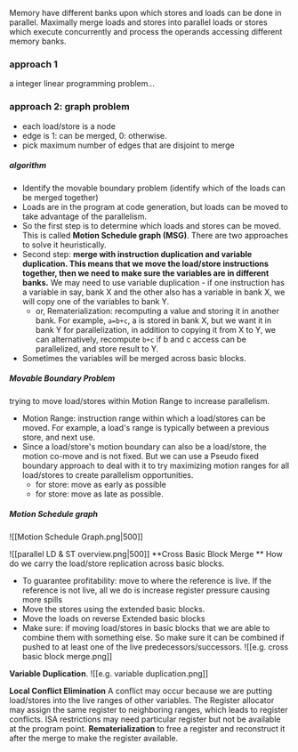 Memory have different banks upon which stores and loads can be done in parallel. Maximally merge loads and stores into parallel loads or stores which execute concurrently and process the operands accessing different memory banks.

### approach 1
a integer linear programming problem...

### approach 2: graph problem
- each load/store is a node
- edge is 1: can be merged, 0: otherwise.
- pick maximum number of edges that are disjoint to merge

##### algorithm
- Identify the movable boundary problem (identify which of the loads can be merged together)
- Loads are in the program at code generation, but loads can be moved to take advantage of the parallelism.
- So the first step is to determine which loads and stores can be moved. This is called **Motion Schedule graph (MSG)**. There are two approaches to solve it heuristically. 
- Second step: **merge with instruction duplication and variable duplication. This means that we move the load/store instructions together, then we need to make sure the variables are in different banks.** We may need to use variable duplication - if one instruction has a variable in say, bank X and the other also has a variable in bank X, we will copy one of the variables to bank Y.
	- or, Rematerialization: recomputing a value and storing it in another bank. For example, `a=b+c`, a is stored in bank X, but we want it in bank Y for parallelization, in addition to copying it from X to Y, we can alternatively, recompute `b+c` if b and c access can be parallelized, and store result to Y.
- Sometimes the variables will be merged across basic blocks.

##### Movable Boundary Problem
trying to move load/stores within Motion Range to increase parallelism. 
- Motion Range: instruction range within which a load/stores can be moved. For example, a load's range is typically between a previous store, and next use. 
- Since a load/store's motion boundary can also be a load/store, the motion co-move and is not fixed. But we can use a Pseudo fixed boundary approach to deal with it to try maximizing motion ranges for all load/stores to create parallelism opportunities. 
	- for store: move as early as possible
	- for store: move as late as possible.

##### Motion Schedule graph
![[Motion Schedule Graph.png|500]]

![[parallel LD & ST overview.png|500]]
**Cross Basic Block Merge **
How do we carry the load/store replication across basic blocks. 
- To guarantee profitability: move to where the reference is live. If the reference is not live, all we do is increase register pressure causing more spills 
- Move the stores using the extended basic blocks.
- Move the loads on reverse Extended basic blocks
- Make sure: if moving load/stores in basic blocks that we are able to combine them with something else. So make sure it can be combined if pushed to at least one of the live predecessors/successors.
![[e.g. cross basic block merge.png]]

**Variable Duplication**.
![[e.g. variable duplication.png]]

**Local Conflict Elimination**
A conflict may occur because we are putting load/stores into the live ranges of other variables. The Register allocator may assign the same register to neighboring ranges, which leads to register conflicts. ISA restrictions may need particular register but not be available at the program point. **Rematerialization** to free a register and reconstruct it after the merge to make the register available.